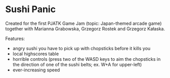 # Sushi Panic

Created for the first PJATK Game Jam (topic: Japan-themed arcade game) together with Marianna Grabowska, Grzegorz Rostek and Grzegorz Kałaska.

Features: 
* angry sushi you have to pick up with chopsticks before it kills you
* local highscores table
* horrible controls (press two of the WASD keys to aim the chopsticks in the direction of one of the sushi belts; ex. W+A for upper-left)
* ever-increasing speed
